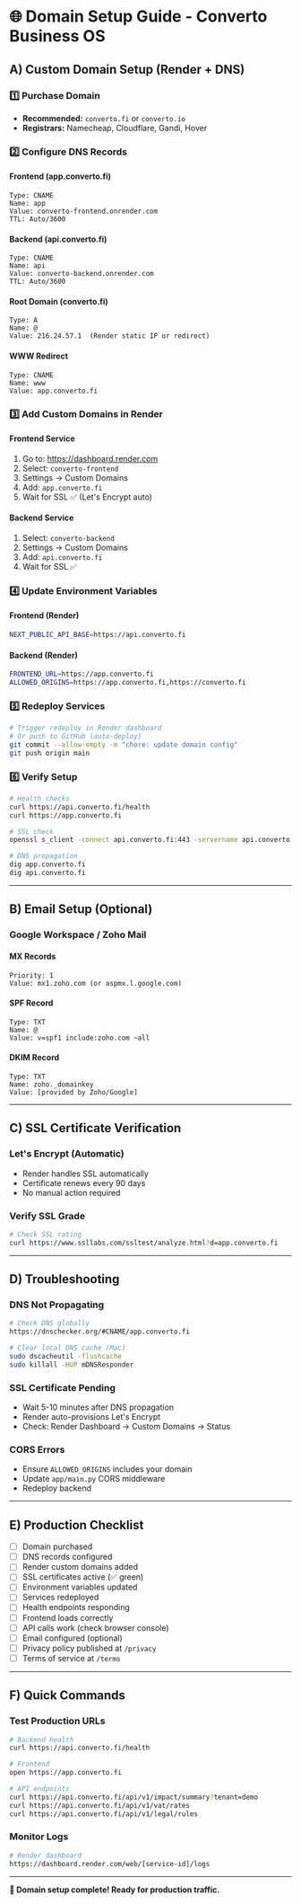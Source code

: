 # 🌐 Domain Setup Guide - Converto Business OS

## A) Custom Domain Setup (Render + DNS)

### 1️⃣ Purchase Domain
- **Recommended:** `converto.fi` or `converto.io`
- **Registrars:** Namecheap, Cloudflare, Gandi, Hover

### 2️⃣ Configure DNS Records

#### Frontend (app.converto.fi)
```
Type: CNAME
Name: app
Value: converto-frontend.onrender.com
TTL: Auto/3600
```

#### Backend (api.converto.fi)
```
Type: CNAME
Name: api
Value: converto-backend.onrender.com
TTL: Auto/3600
```

#### Root Domain (converto.fi)
```
Type: A
Name: @
Value: 216.24.57.1  (Render static IP or redirect)
```

#### WWW Redirect
```
Type: CNAME
Name: www
Value: app.converto.fi
```

### 3️⃣ Add Custom Domains in Render

#### Frontend Service
1. Go to: https://dashboard.render.com
2. Select: `converto-frontend`
3. Settings → Custom Domains
4. Add: `app.converto.fi`
5. Wait for SSL ✅ (Let's Encrypt auto)

#### Backend Service
1. Select: `converto-backend`
2. Settings → Custom Domains
3. Add: `api.converto.fi`
4. Wait for SSL ✅

### 4️⃣ Update Environment Variables

#### Frontend (Render)
```bash
NEXT_PUBLIC_API_BASE=https://api.converto.fi
```

#### Backend (Render)
```bash
FRONTEND_URL=https://app.converto.fi
ALLOWED_ORIGINS=https://app.converto.fi,https://converto.fi
```

### 5️⃣ Redeploy Services
```bash
# Trigger redeploy in Render dashboard
# Or push to GitHub (auto-deploy)
git commit --allow-empty -m "chore: update domain config"
git push origin main
```

### 6️⃣ Verify Setup
```bash
# Health checks
curl https://api.converto.fi/health
curl https://app.converto.fi

# SSL check
openssl s_client -connect api.converto.fi:443 -servername api.converto.fi

# DNS propagation
dig app.converto.fi
dig api.converto.fi
```

---

## B) Email Setup (Optional)

### Google Workspace / Zoho Mail

#### MX Records
```
Priority: 1
Value: mx1.zoho.com (or aspmx.l.google.com)
```

#### SPF Record
```
Type: TXT
Name: @
Value: v=spf1 include:zoho.com ~all
```

#### DKIM Record
```
Type: TXT
Name: zoho._domainkey
Value: [provided by Zoho/Google]
```

---

## C) SSL Certificate Verification

### Let's Encrypt (Automatic)
- Render handles SSL automatically
- Certificate renews every 90 days
- No manual action required

### Verify SSL Grade
```bash
# Check SSL rating
curl https://www.ssllabs.com/ssltest/analyze.html?d=app.converto.fi
```

---

## D) Troubleshooting

### DNS Not Propagating
```bash
# Check DNS globally
https://dnschecker.org/#CNAME/app.converto.fi

# Clear local DNS cache (Mac)
sudo dscacheutil -flushcache
sudo killall -HUP mDNSResponder
```

### SSL Certificate Pending
- Wait 5-10 minutes after DNS propagation
- Render auto-provisions Let's Encrypt
- Check: Render Dashboard → Custom Domains → Status

### CORS Errors
- Ensure `ALLOWED_ORIGINS` includes your domain
- Update `app/main.py` CORS middleware
- Redeploy backend

---

## E) Production Checklist

- [ ] Domain purchased
- [ ] DNS records configured
- [ ] Render custom domains added
- [ ] SSL certificates active (✅ green)
- [ ] Environment variables updated
- [ ] Services redeployed
- [ ] Health endpoints responding
- [ ] Frontend loads correctly
- [ ] API calls work (check browser console)
- [ ] Email configured (optional)
- [ ] Privacy policy published at `/privacy`
- [ ] Terms of service at `/terms`

---

## F) Quick Commands

### Test Production URLs
```bash
# Backend health
curl https://api.converto.fi/health

# Frontend
open https://app.converto.fi

# API endpoints
curl https://api.converto.fi/api/v1/impact/summary?tenant=demo
curl https://api.converto.fi/api/v1/vat/rates
curl https://api.converto.fi/api/v1/legal/rules
```

### Monitor Logs
```bash
# Render dashboard
https://dashboard.render.com/web/[service-id]/logs
```

---

**🎉 Domain setup complete! Ready for production traffic.**


